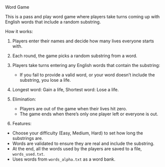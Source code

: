 Word Game

This is a pass and play word game where players take turns coming up with English 
words that include a random substring.

How it works:
1. Players enter their names and decide how many lives everyone starts with.
2. Each round, the game picks a random substring from a word.
3. Players take turns entering any English words that contain the substring:
   - If you fail to provide a valid word, 
   or your word doesn’t include the substring, you lose a life.
4. Longest word: Gain a life, Shortest word: Lose a life.
5. Elimination:
   - Players are out of the game when their lives hit zero.
   - The game ends when there’s only one player left or everyone is out.

6. Features:
- Choose your difficulty (Easy, Medium, Hard) to set how long the substrings are.
- Words are validated to ensure they are real and include the substring.
- At the end, all the words used by the players are saved to a file, `words_used.txt`.
- Uses words from `words_alpha.txt` as a word bank.
